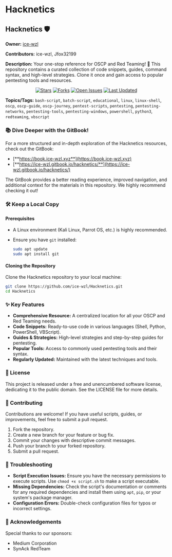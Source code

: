 # Hacknetics

## Hacknetics 🛡️

**Owner:** [ice-wzl](https://github.com/ice-wzl)

**Contributors:** ice-wzl, Jfox32199

**Description:** Your one-stop reference for OSCP and Red Teaming! 🚀 This repository contains a curated collection of code snippets, guides, command syntax, and high-level strategies. Clone it once and gain access to popular pentesting tools and resources.

<p align="center"><a href="https://github.com/ice-wzl/Hacknetics/stargazers"><img src="https://img.shields.io/github/stars/ice-wzl/Hacknetics?style=social" alt="Stars"></a><a href="https://github.com/ice-wzl/Hacknetics/network/members"><img src="https://img.shields.io/github/forks/ice-wzl/Hacknetics?style=social" alt="Forks"></a><a href="https://github.com/ice-wzl/Hacknetics/issues"><img src="https://img.shields.io/github/issues/ice-wzl/Hacknetics" alt="Open Issues"></a><a href="https://github.com/ice-wzl/Hacknetics/commits/main"><img src="https://img.shields.io/github/last-commit/ice-wzl/Hacknetics" alt="Last Updated"></a></p>

**Topics/Tags:** `bash-script`, `batch-script`, `educational`, `linux`, `linux-shell`, `oscp`, `oscp-guide`, `oscp-journey`, `pentest-scripts`, `pentesting`, `pentesting-networks`, `pentesting-tools`, `pentesting-windows`, `powershell`, `python3`, `redteaming`, `vbscript`

### 📚 Dive Deeper with the GitBook!

For a more structured and in-depth exploration of the Hacknetics resources, check out the GitBook:

* [**https://book.ice-wzl.xyz**](https://book.ice-wzl.xyz)
* [**https://ice-wzl.gitbook.io/hacknetics/**](https://ice-wzl.gitbook.io/hacknetics/)

The GitBook provides a better reading experience, improved navigation, and additional context for the materials in this repository. We highly recommend checking it out!

### 🛠️ Keep a Local Copy

#### Prerequisites

* A Linux environment (Kali Linux, Parrot OS, etc.) is highly recommended.
*   Ensure you have `git` installed:

    ```bash
    sudo apt update
    sudo apt install git
    ```

#### Cloning the Repository

Clone the Hacknetics repository to your local machine:

```bash
git clone https://github.com/ice-wzl/Hacknetics.git
cd Hacknetics
```

### ✨ Key Features

* **Comprehensive Resource:** A centralized location for all your OSCP and Red Teaming needs.
* **Code Snippets:** Ready-to-use code in various languages (Shell, Python, PowerShell, VBScript).
* **Guides & Strategies:** High-level strategies and step-by-step guides for pentesting.
* **Popular Tools:** Access to commonly used pentesting tools and their syntax.
* **Regularly Updated:** Maintained with the latest techniques and tools.

### 📜 License

This project is released under a free and unencumbered software license, dedicating it to the public domain. See the LICENSE file for more details.

### 🤝 Contributing

Contributions are welcome! If you have useful scripts, guides, or improvements, feel free to submit a pull request.

1. Fork the repository.
2. Create a new branch for your feature or bug fix.
3. Commit your changes with descriptive commit messages.
4. Push your branch to your forked repository.
5. Submit a pull request.

### 🐛 Troubleshooting

* **Script Execution Issues:** Ensure you have the necessary permissions to execute scripts. Use `chmod +x script.sh` to make a script executable.
* **Missing Dependencies:** Check the script's documentation or comments for any required dependencies and install them using `apt`, `pip`, or your system's package manager.
* **Configuration Errors:** Double-check configuration files for typos or incorrect settings.

### 🙏 Acknowledgements

Special thanks to our sponsors:

* Medium Corporation
* SynAck RedTeam
